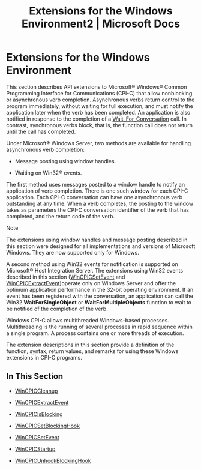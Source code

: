 ﻿---
title: "Extensions for the Windows Environment2 | Microsoft Docs"
ms.custom: ""
ms.date: "11/30/2017"
ms.prod: "host-integration-server"
ms.reviewer: ""
ms.suite: ""
ms.tgt_pltfrm: ""
ms.topic: "article"
ms.assetid: 46f954c0-90b3-40d0-a4be-abb31cc36ff1
caps.latest.revision: 4
---
# Extensions for the Windows Environment
This section describes API extensions to Microsoft® Windows® Common Programming Interface for Communications (CPI-C) that allow nonblocking or asynchronous verb completion. Asynchronous verbs return control to the program immediately, without waiting for full execution, and must notify the application later when the verb has been completed. An application is also notified in response to the completion of a [Wait_For_Conversation](../core/wait-for-conversation-cpi-c-2.md) call. In contrast, synchronous verbs block, that is, the function call does not return until the call has completed.  
  
 Under Microsoft® Windows Server, two methods are available for handling asynchronous verb completion:  
  
-   Message posting using window handles.  
  
-   Waiting on Win32® events.  
  
 The first method uses messages posted to a window handle to notify an application of verb completion. There is one such window for each CPI-C application. Each CPI-C conversation can have one asynchronous verb outstanding at any time. When a verb completes, the posting to the window takes as parameters the CPI-C conversation identifier of the verb that has completed, and the return code of the verb.  
  
> [!NOTE]
>  The extensions using window handles and message posting described in this section were designed for all implementations and versions of Microsoft Windows. They are now supported only for Windows.  
  
 A second method using Win32 events for notification is supported on Microsoft® Host Integration Server. The extensions using Win32 events described in this section ([WinCPICSetEvent](../core/wincpicsetevent2.md) and [WinCPICExtractEvent](../core/wincpicextractevent1.md))operate only on Windows Server and offer the optimum application performance in the 32-bit operating environment. If an event has been registered with the conversation, an application can call the Win32 **WaitForSingleObject** or **WaitForMultipleObjects** function to wait to be notified of the completion of the verb.  
  
 Windows CPI-C allows multithreaded Windows-based processes. Multithreading is the running of several processes in rapid sequence within a single program. A process contains one or more threads of execution.  
  
 The extension descriptions in this section provide a definition of the function, syntax, return values, and remarks for using these Windows extensions in CPI-C programs.  
  
## In This Section  
  
-   [WinCPICCleanup](../core/wincpiccleanup1.md)  
  
-   [WinCPICExtractEvent](../core/wincpicextractevent1.md)  
  
-   [WinCPICIsBlocking](../core/wincpicisblocking2.md)  
  
-   [WinCPICSetBlockingHook](../core/wincpicsetblockinghook1.md)  
  
-   [WinCPICSetEvent](../core/wincpicsetevent2.md)  
  
-   [WinCPICStartup](../core/wincpicstartup1.md)  
  
-   [WinCPICUnhookBlockingHook](../core/wincpicunhookblockinghook1.md)